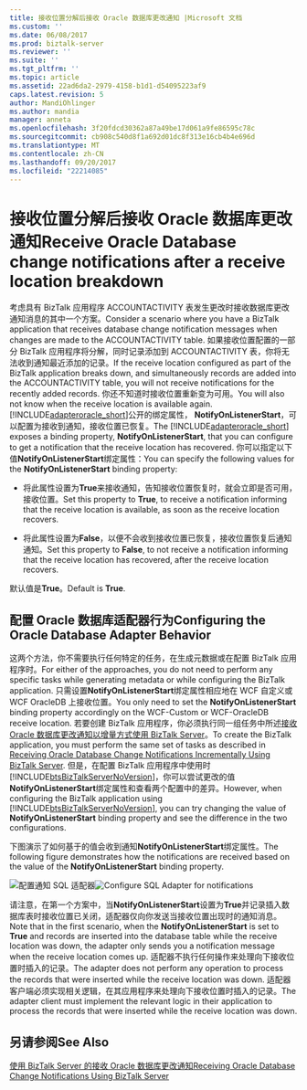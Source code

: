 ```yaml
---
title: 接收位置分解后接收 Oracle 数据库更改通知 |Microsoft 文档
ms.custom: ''
ms.date: 06/08/2017
ms.prod: biztalk-server
ms.reviewer: ''
ms.suite: ''
ms.tgt_pltfrm: ''
ms.topic: article
ms.assetid: 22ad6da2-2979-4158-b1d1-d54095223af9
caps.latest.revision: 5
author: MandiOhlinger
ms.author: mandia
manager: anneta
ms.openlocfilehash: 3f20fdcd30362a87a49be17d061a9fe86595c78c
ms.sourcegitcommit: cb908c540d8f1a692d01dc8f313e16cb4b4e696d
ms.translationtype: MT
ms.contentlocale: zh-CN
ms.lasthandoff: 09/20/2017
ms.locfileid: "22214085"
---
```

# <a name="receive-oracle-database-change-notifications-after-a-receive-location-breakdown"></a><span data-ttu-id="181c9-102">接收位置分解后接收 Oracle 数据库更改通知</span><span class="sxs-lookup"><span data-stu-id="181c9-102">Receive Oracle Database change notifications after a receive location breakdown</span></span>
<span data-ttu-id="181c9-103">考虑具有 BizTalk 应用程序 ACCOUNTACTIVITY 表发生更改时接收数据库更改通知消息的其中一个方案。</span><span class="sxs-lookup"><span data-stu-id="181c9-103">Consider a scenario where you have a BizTalk application that receives database change notification messages when changes are made to the ACCOUNTACTIVITY table.</span></span> <span data-ttu-id="181c9-104">如果接收位置配置的一部分 BizTalk 应用程序将分解，同时记录添加到 ACCOUNTACTIVITY 表，你将无法收到通知最近添加的记录。</span><span class="sxs-lookup"><span data-stu-id="181c9-104">If the receive location configured as part of the BizTalk application breaks down, and simultaneously records are added into the ACCOUNTACTIVITY table, you will not receive notifications for the recently added records.</span></span> <span data-ttu-id="181c9-105">你还不知道时接收位置重新变为可用。</span><span class="sxs-lookup"><span data-stu-id="181c9-105">You will also not know when the receive location is available again.</span></span> <span data-ttu-id="181c9-106">[!INCLUDE[adapteroracle_short](../../includes/adapteroracle-short-md.md)]公开的绑定属性， **NotifyOnListenerStart**，可以配置为接收到通知，接收位置已恢复。</span><span class="sxs-lookup"><span data-stu-id="181c9-106">The [!INCLUDE[adapteroracle_short](../../includes/adapteroracle-short-md.md)] exposes a binding property, **NotifyOnListenerStart**, that you can configure to get a notification that the receive location has recovered.</span></span> <span data-ttu-id="181c9-107">你可以指定以下值**NotifyOnListenerStart**绑定属性：</span><span class="sxs-lookup"><span data-stu-id="181c9-107">You can specify the following values for the **NotifyOnListenerStart** binding property:</span></span>  
  
-   <span data-ttu-id="181c9-108">将此属性设置为**True**来接收通知，告知接收位置恢复时，就会立即是否可用，接收位置。</span><span class="sxs-lookup"><span data-stu-id="181c9-108">Set this property to **True**, to receive a notification informing that the receive location is available, as soon as the receive location recovers.</span></span>  
  
-   <span data-ttu-id="181c9-109">将此属性设置为**False**，以便不会收到接收位置已恢复，接收位置恢复后通知通知。</span><span class="sxs-lookup"><span data-stu-id="181c9-109">Set this property to **False**, to not receive a notification informing that the receive location has recovered, after the receive location recovers.</span></span>  
  
 <span data-ttu-id="181c9-110">默认值是**True**。</span><span class="sxs-lookup"><span data-stu-id="181c9-110">Default is **True**.</span></span>  
  
## <a name="configuring-the-oracle-database-adapter-behavior"></a><span data-ttu-id="181c9-111">配置 Oracle 数据库适配器行为</span><span class="sxs-lookup"><span data-stu-id="181c9-111">Configuring the Oracle Database Adapter Behavior</span></span>  
 <span data-ttu-id="181c9-112">这两个方法，你不需要执行任何特定的任务，在生成元数据或在配置 BizTalk 应用程序时。</span><span class="sxs-lookup"><span data-stu-id="181c9-112">For either of the approaches, you do not need to perform any specific tasks while generating metadata or while configuring the BizTalk application.</span></span> <span data-ttu-id="181c9-113">只需设置**NotifyOnListenerStart**绑定属性相应地在 WCF 自定义或 WCF OracleDB 上接收位置。</span><span class="sxs-lookup"><span data-stu-id="181c9-113">You only need to set the **NotifyOnListenerStart** binding property accordingly on the WCF-Custom or WCF-OracleDB receive location.</span></span> <span data-ttu-id="181c9-114">若要创建 BizTalk 应用程序，你必须执行同一组任务中所述[接收 Oracle 数据库更改通知以增量方式使用 BizTalk Server](../../adapters-and-accelerators/adapter-oracle-database/receive-oracle-database-change-notifications-incrementally-using-biztalk-server.md)。</span><span class="sxs-lookup"><span data-stu-id="181c9-114">To create the BizTalk application, you must perform the same set of tasks as described in [Receiving Oracle Database Change Notifications Incrementally Using BizTalk Server](../../adapters-and-accelerators/adapter-oracle-database/receive-oracle-database-change-notifications-incrementally-using-biztalk-server.md).</span></span> <span data-ttu-id="181c9-115">但是，在配置 BizTalk 应用程序中使用时[!INCLUDE[btsBizTalkServerNoVersion](../../includes/btsbiztalkservernoversion-md.md)]，你可以尝试更改的值**NotifyOnListenerStart**绑定属性和查看两个配置中的差异。</span><span class="sxs-lookup"><span data-stu-id="181c9-115">However, when configuring the BizTalk application using [!INCLUDE[btsBizTalkServerNoVersion](../../includes/btsbiztalkservernoversion-md.md)], you can try changing the value of **NotifyOnListenerStart** binding property and see the difference in the two configurations.</span></span>  
  
 <span data-ttu-id="181c9-116">下图演示了如何基于的值会收到通知**NotifyOnListenerStart**绑定属性。</span><span class="sxs-lookup"><span data-stu-id="181c9-116">The following figure demonstrates how the notifications are received based on the value of the **NotifyOnListenerStart** binding property.</span></span>  
  
 <span data-ttu-id="181c9-117">![配置通知 SQL 适配器](../../adapters-and-accelerators/adapter-oracle-database/media/4018300a-1a58-47da-ac9d-c77c13d7081d.gif "4018300a-1a58-47da-ac9d-c77c13d7081d")</span><span class="sxs-lookup"><span data-stu-id="181c9-117">![Configure SQL Adapter for notifications](../../adapters-and-accelerators/adapter-oracle-database/media/4018300a-1a58-47da-ac9d-c77c13d7081d.gif "4018300a-1a58-47da-ac9d-c77c13d7081d")</span></span>  
  
 <span data-ttu-id="181c9-118">请注意，在第一个方案中，当**NotifyOnListenerStart**设置为**True**并记录插入数据库表时接收位置已关闭，适配器仅向你发送当接收位置出现时的通知消息。</span><span class="sxs-lookup"><span data-stu-id="181c9-118">Note that in the first scenario, when the **NotifyOnListenerStart** is set to **True** and records are inserted into the database table while the receive location was down, the adapter only sends you a notification message when the receive location comes up.</span></span> <span data-ttu-id="181c9-119">适配器不执行任何操作来处理向下接收位置时插入的记录。</span><span class="sxs-lookup"><span data-stu-id="181c9-119">The adapter does not perform any operation to process the records that were inserted while the receive location was down.</span></span> <span data-ttu-id="181c9-120">适配器客户端必须实现相关逻辑，在其应用程序来处理向下接收位置时插入的记录。</span><span class="sxs-lookup"><span data-stu-id="181c9-120">The adapter client must implement the relevant logic in their application to process the records that were inserted while the receive location was down.</span></span>  
  
## <a name="see-also"></a><span data-ttu-id="181c9-121">另请参阅</span><span class="sxs-lookup"><span data-stu-id="181c9-121">See Also</span></span>  
 [<span data-ttu-id="181c9-122">使用 BizTalk Server 的接收 Oracle 数据库更改通知</span><span class="sxs-lookup"><span data-stu-id="181c9-122">Receiving Oracle Database Change Notifications Using BizTalk Server</span></span>](../../adapters-and-accelerators/adapter-oracle-database/receive-oracle-database-change-notifications-using-biztalk-server.md)